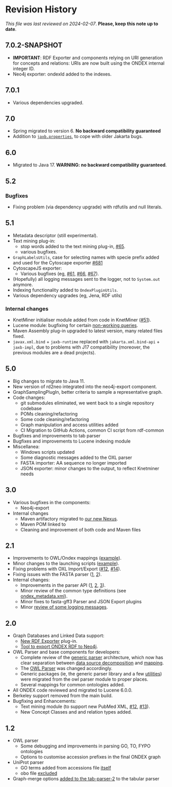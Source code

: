 # Revision History

*This file was last reviewed on 2024-02-07*. **Please, keep this note up to date**.

## 7.0.2-SNAPSHOT
* **IMPORTANT**: RDF Exporter and components relying on URI generation for
  concepts and relations: URIs are now built using the ONDEX internal integer ID.
* Neo4j exporter: ondexId added to the indexes.

## 7.0.1
* Various dependencies upgraded.

## 7.0
* Spring migrated to version 6. **No backward compatibility guaranteed**
* Addition to [`jaxb.properties`](ondex-knet-builder/modules/oxl/src/main/resources/net/sourceforge/ondex/export/oxl/jaxb.properties), to cope with older Jakarta bugs.

## 6.0
* Migrated to Java 17. **WARNING: no backward compatibility guaranteed**.

## 5.2

### Bugfixes
* Fixing problem (via dependency upgrade) with rdfutils and null literals.


## 5.1
* Metadata descriptor (still experimental).
* Text mining plug-in:
  * stop words added to the text mining plug-in, [#65][i65].
  * various bugfixes.
* `GraphLabelsUtils`, case for selecting names with specie prefix added and used for the Cytoscape exporter [#681][i681]
* CytoscapeJS exporter:
  * Various bugfixes (eg, [#61][i61], [#66][i66], [#67][i67]).
* (Hopefully) all logging messages sent to the logger, not to `System.out` anymore.
* Indexing functionality added to `OndexPluginUtils`.
* Various dependency upgrades (eg, Jena, RDF utils)
  
[i681]: https://github.com/Rothamsted/knetminer/issues/681
[i65]: https://github.com/Rothamsted/knetbuilder/issues/65
[i61]: https://github.com/Rothamsted/knetbuilder/issues/61
[i66]: https://github.com/Rothamsted/knetbuilder/issues/66
[i67]: https://github.com/Rothamsted/knetbuilder/issues/67

### Internal changes
* KnetMiner initialiser module added from code in KnetMiner ([#51][i51]).
* Lucene module: bugfixing for certain [non-working queries][i53].
* Maven Assembly plug-in upgraded to latest version, many related files fixed.
* `javax.xml.bind` + `jaxb-runtime` replaced with `jakarta.xml.bind-api` + `jaxb-impl`, due to problems with J17 compatibility 
(moreover, the previous modules are a dead projects).


[i51]: https://github.com/Rothamsted/knetbuilder/issues/51
[i53]: https://github.com/Rothamsted/knetbuilder/issues/53

## 5.0
* Big changes to migrate to Java 11.
* New version of rd2neo integrated into the neo4j-export component.
* GraphSamplingPlugIn, better criteria to sample a representative graph.
* Code changes:
  * git submodules eliminated, we went back to a single repository codebase
  * POMs cleaning/refactoring
  * Some code cleaning/refactoring
  * Graph manipulation and access utilities added
  * CI Migration to GitHub Actions, common CI script from rdf-common
* Bugfixes and improvements to tab parser
* Bugfixes and improvements to Lucene indexing module
* Miscellanea:
  * Windows scripts updated
  * Some diagnostic messages added to the OXL parser
  * FASTA importer: AA sequence no longer imported
  * JSON exporter: minor changes to the output, to reflect Knetminer needs
 
## 3.0
* Various bugfixes in the components:
  * Neo4j-export
* Internal changes
  * Maven artifactory migrated to [our new Nexus](https://knetminer.org/artifactory/).
  * Maven POM linked to 
  * Cleaning and improvement of both code and Maven files

## 2.1
  * Improvements to OWL/Ondex mappings ([example](https://github.com/Rothamsted/ondex-knet-builder/commit/eff609d09550cc96f2ed877a91b45764aa6528e6)). 
  * Minor changes to the launching scripts ([example](https://github.com/Rothamsted/ondex-desktop/commit/0b2f5145207fb21553b682c78f81752b553eed09)).
  * Fixing problems with OXL Import/Export ([#12](https://github.com/Rothamsted/ondex-knet-builder/issues/12), [#14](https://github.com/Rothamsted/ondex-knet-builder/issues/14)).
  * Fixing issues with the FASTA parser ([1](https://github.com/Rothamsted/ondex-knet-builder/commit/3795afd8c10c3000bbc6f443dd0b33b5cd309f5a), [2](https://github.com/Rothamsted/ondex-knet-builder/commit/dbea4cd20bbbcfe2140a284c187d5fd4b66a5add)).
  * Internal changes:  
    * Improvements in the parser API ([1](https://github.com/Rothamsted/ondex-base/commit/4e3d238111a3367c7531b4815c0a777b1261ed6f), [2](https://github.com/Rothamsted/ondex-base/commit/7b3406761162ef0aa44f2706a349f341d3d8a9a1), [3](https://github.com/Rothamsted/ondex-base/commit/ff79d961a4f0fcf5c3a15d8ec7be99e694660419)).  
    * Minor review of the common type definitions (see [ondex_metadata.xml](https://github.com/Rothamsted/ondex-base/blob/master/datadir/src/main/resources/xml/ondex_metadata.xml)).  
    * Minor fixes to fasta-gff3 Parser and JSON Export plugins
    * Minor [review of some logging messages](https://github.com/Rothamsted/ondex-base/commit/38238b3fb0460a7d2e8417610b03309dfa5dfa74).  
  

## 2.0
  * Graph Databases and Linked Data support:
    * [New RDF Exporter](modules/rdf-export-2) plug-in.
    * [Tool to export ONDEX RDF to Neo4j](modules/neo4j-export).
  * OWL Parser and base components for developers:
    * Complete review of the [generic parser](https://github.com/Rothamsted/ondex-base/tree/master/core/parser-api) architecture, 
      which now has clear separation between [data source decomposition](https://github.com/Rothamsted/ondex-base/blob/master/core/parser-api/src/main/java/net/sourceforge/ondex/parser/Scanner.java) 
      and [mapping](https://github.com/Rothamsted/ondex-base/blob/master/core/parser-api/src/main/java/net/sourceforge/ondex/parser/Mapper.java). 
    * The [OWL Parser](https://github.com/Rothamsted/ondex-knet-builder/tree/master/modules/owl-parser/src/main/java/net/sourceforge/ondex/parser/owl) 
      was changed accordingly.
    * Generic packages (ie, the generic parser library and a few [utilities](https://github.com/Rothamsted/ondex-base/tree/master/core/base/src/main/java/net/sourceforge/ondex/core/util))
      were migrated from the owl parser module to proper places.
    * Several mappings for common ontologies added.
  * All ONDEX code reviewed and migrated to Lucene 6.0.0.  
  * Berkeley support removed from the main build.
  * Bugfixing and Enhancements:  
  	 * Text mining module (to support new PubMed XML, [#12](https://github.com/Rothamsted/ondex-knet-builder/issues/12), [#13](https://github.com/Rothamsted/ondex-knet-builder/issues/12)).
  	 * New Concept Classes and and relation types added.


## 1.2
  * OWL parser
    * Some debugging and improvements in parsing GO, TO, FYPO ontologies
    * Options to customise accession prefixes in the final ONDEX graph
  * UniProt parser
    * GO terms added from accessions file [itself](https://github.com/Rothamsted/ondex-knet-builder/commit/b07c6469c7631a82bce65a46226abcaa0d3a2a00)
    * obo file [excluded](https://github.com/Rothamsted/ondex-knet-builder/commit/6c383b8d2be4455be0c132b1065947af40c715e0)
  * Graph-merge options [added to the tab-parser-2](https://github.com/Rothamsted/ondex-knet-builder/commit/c0d907b099999635ecf577f32fec9fb8e0310e48) to the tabular parser
